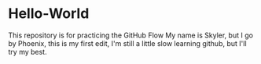 # Hello-World
This repository is for practicing the GitHub Flow
My name is Skyler, but I go by Phoenix, this is my first edit, I'm still a little slow learning github, but I'll try my best.
